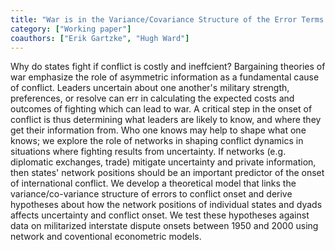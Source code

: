 ```yaml
---
title: "War is in the Variance/Covariance Structure of the Error Terms: International Networks and the Bargaining Theory of War"
category: ["Working paper"]
coauthors: ["Erik Gartzke", "Hugh Ward"]
---
```

Why do states fight if conflict is costly and ineffcient? Bargaining theories of war emphasize
the role of asymmetric information as a fundamental cause of conflict. Leaders uncertain about
one another's military strength, preferences, or resolve can err in calculating the expected
costs and outcomes of fighting which can lead to war. A critical step in the onset of conflict
is thus determining what leaders are likely to know, and where they get their information
from. Who one knows may help to shape what one knows; we explore the role of networks in
shaping conflict dynamics in situations where fighting results from uncertainty. If networks
(e.g. diplomatic exchanges, trade) mitigate uncertainty and private information, then states'
network positions should be an important predictor of the onset of international conflict. We
develop a theoretical model that links the variance/co-variance structure of errors to conflict
onset and derive hypotheses about how the network positions of individual states and dyads
affects uncertainty and conflict onset. We test these hypotheses against data on militarized
interstate dispute onsets between 1950 and 2000 using network and coventional econometric
models.
